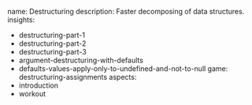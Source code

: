 name: Destructuring
description: Faster decomposing of data structures.
insights:
  - destructuring-part-1
  - destructuring-part-2
  - destructuring-part-3
  - argument-destructuring-with-defaults
  - defaults-values-apply-only-to-undefined-and-not-to-null
game: destructuring-assignments
aspects:
  - introduction
  - workout
